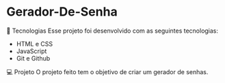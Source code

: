 # Gerador-De-Senha

🚀 Tecnologias
Esse projeto foi desenvolvido com as seguintes tecnologias:

- HTML e CSS
- JavaScript
- Git e Github

💻 Projeto
O projeto feito tem o objetivo de criar um gerador de senhas.
